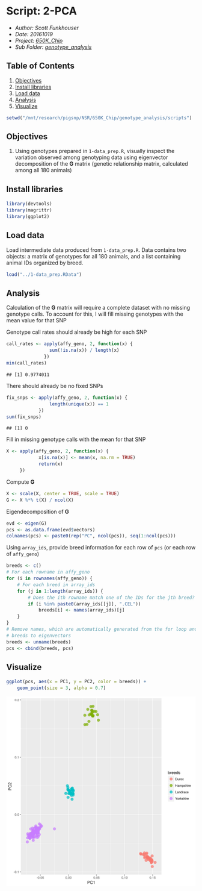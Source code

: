 # Script: 2-PCA

- *Author: Scott Funkhouser*
- *Date: 20161019*
- *Project: [650K_Chip](../../../README.md)*
- *Sub Folder: [genotype_analysis](../../genotype_analysis.md)*

## Table of Contents

1. [Objectives](#objectives)
2. [Install libraries](#install-libraries)
3. [Load data](#load-data)
4. [Analysis](#analysis)
5. [Visualize](#visualize)


```r
setwd("/mnt/research/pigsnp/NSR/650K_Chip/genotype_analysis/scripts")
```

## Objectives

1. Using genotypes prepared in `1-data_prep.R`, visually inspect the variation
observed among genotyping data using eigenvector decomposition of the **G**
matrix (genetic relationship matrix, calculated among all 180 animals)

## Install libraries


```r
library(devtools)
library(magrittr)
library(ggplot2)
```

## Load data
Load intermediate data produced from `1-data_prep.R`. Data contains two objects:
a matrix of genotypes for all 180 animals, and a list containing animal IDs
organized by breed.


```r
load("../1-data_prep.RData")
```

## Analysis
Calculation of the **G** matrix will require a complete dataset with no
missing genotype calls. To account for this, I will fill missing genotypes
with the mean value for that SNP

Genotype call rates should already be high for each SNP


```r
call_rates <- apply(affy_geno, 2, function(x) {
                sum(!is.na(x)) / length(x)
              })
min(call_rates)
```

```
## [1] 0.9774011
```

There should already be no fixed SNPs


```r
fix_snps <- apply(affy_geno, 2, function(x) {
                length(unique(x)) == 1
            })
sum(fix_snps)
```

```
## [1] 0
```

Fill in missing genotype calls with the mean for that SNP


```r
X <- apply(affy_geno, 2, function(x) {
            x[is.na(x)] <- mean(x, na.rm = TRUE)
            return(x)
     })
```

Compute **G**


```r
X <- scale(X, center = TRUE, scale = TRUE)
G <- X %*% t(X) / ncol(X)
```

Eigendecomposition of **G**


```r
evd <- eigen(G)
pcs <- as.data.frame(evd$vectors)
colnames(pcs) <- paste0(rep("PC", ncol(pcs)), seq(1:ncol(pcs)))
```

Using `array_ids`, provide breed information for each row of `pcs` (or each
row of `affy_geno`)


```r
breeds <- c()
# For each rowname in affy_geno
for (i in rownames(affy_geno)) {
    # For each breed in array_ids
    for (j in 1:length(array_ids)) {
        # Does the ith rowname match one of the IDs for the jth breed?
        if (i %in% paste0(array_ids[[j]], ".CEL"))
            breeds[i] <- names(array_ids)[j]
    }
}
# Remove names, which are automatically generated from the for loop and append
# breeds to eigenvectors
breeds <- unname(breeds)
pcs <- cbind(breeds, pcs)
```

## Visualize


```r
ggplot(pcs, aes(x = PC1, y = PC2, color = breeds)) +
    geom_point(size = 3, alpha = 0.7)
```

![plot of chunk PCA](figure/PCA-1.tiff)

